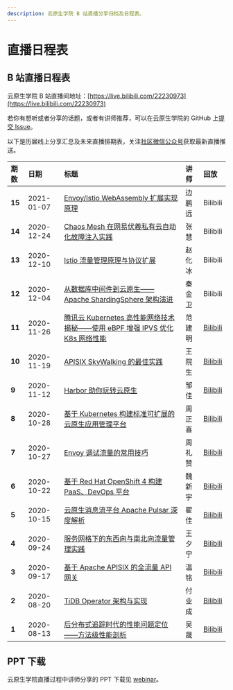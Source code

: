 ```yaml
---
description: 云原生学院 B 站直播分享归档及日程表。
---
```


# 直播日程表

## B 站直播日程表

云原生学院 B 站直播间地址：[https://live.bilibili.com/22230973](https://live.bilibili.com/22230973)

若你有想听或者分享的话题，或者有讲师推荐，可以在云原生学院的 GitHub 上[提交 Issue](https://github.com/cloudnativeto/academy/issues/new)。

以下是历届线上分享汇总及未来直播排期表，关注[社区微信公众号](https://cloudnative.to/contact/)获取最新直播推送。

| **期数** | **日期** | **标题** | **讲师** | **回放** |
| :--- | :--- | :--- | :--- | :--- |
| **15** | 2021-01-07 | [Envoy/Istio WebAssembly 扩展实现原理](https://mp.weixin.qq.com/s/9NNWxuPL0DBDHk72d-s5SA) | 边鹏远 |Bilibili|
| **14** | 2020-12-24 | [Chaos Mesh 在网易伏羲私有云自动化故障注入实践](https://mp.weixin.qq.com/s/WdTiQojd9D3QnIjU8ltTiw) | 张慧 |Bilibili|
| **13** | 2020-12-10 | [Istio 流量管理原理与协议扩展](https://mp.weixin.qq.com/s/w5dDTgg1V5GSxBZVlrorZA) | 赵化冰 |Bilibili|
| **12** | 2020-12-04 | [从数据库中间件到云原生——Apache ShardingSphere 架构演进](https://mp.weixin.qq.com/s/KvcIEYN9QvoncTEs5BnmDg) | 秦金卫 | Bilibili |
| **11** | 2020-11-26 | [腾讯云 Kubernetes 高性能网络技术揭秘——使用 eBPF 增强 IPVS 优化 K8s 网络性能](https://mp.weixin.qq.com/s/rhe7uPfupYiUlR3WFq17RA) | 范建明 | [Bilibili](https://www.bilibili.com/video/BV1tZ4y1G735) |
| **10** | 2020-11-19 | [APISIX SkyWalking 的最佳实践](https://mp.weixin.qq.com/s/pc_f3UrHt6MOf4o5jFeh4g) | 王院生 | [Bilibili](https://www.bilibili.com/video/BV1rA411x7vB) |
| **9** | 2020-11-12 | [Harbor 助你玩转云原生](https://mp.weixin.qq.com/s/9zuCVBaC9fXmHSdiqymT5Q) | 邹佳 | [Bilibili](https://www.bilibili.com/video/BV17y4y167dP) |
| **8** | 2020-10-28 | [基于 Kubernetes 构建标准可扩展的云原生应用管理平台](https://mp.weixin.qq.com/s/WFyvzKLCNzCe5dZ1IEKXJw) | 周正喜 | [Bilibili](https://www.bilibili.com/video/BV1r5411L7Qr) |
| **7** | 2020-10-27 | [Envoy 调试流量的常用技巧](https://mp.weixin.qq.com/s/he1QPcdPIm5IseoCMTaZaw) | 周礼赞 | [Bilibili](https://www.bilibili.com/video/BV1Qa411A7hF) |
| **6** | 2020-10-22 | [基于 Red Hat OpenShift 4 构建 PaaS、DevOps 平台](https://mp.weixin.qq.com/s/Mx2wbAvK4DVcHAz9olhO4A) | 魏新宇 | [Bilibili](https://www.bilibili.com/video/BV19p4y1k7yA) |
| **5** | 2020-10-15 | [云原生消息流平台 Apache Pulsar 深度解析](https://mp.weixin.qq.com/s/1Iq53A-WhWneBAQ2Jz0r_A) | 翟佳 | [Bilibili](https://www.bilibili.com/video/BV1tV41127PD/) |
| **4** | 2020-09-24 | [服务网格下的东西向与南北向流量管理实践](https://mp.weixin.qq.com/s/YMgIX7Swka6_viQ1lGErGg) | 王夕宁 | [Bilibili](https://www.bilibili.com/video/BV1Gp4y1Y7ex) |
| **3** | 2020-09-17 | [基于 Apache APISIX 的全流量 API 网关](https://mp.weixin.qq.com/s/p8__ZXzOANRD4RkmcuegXA) | 温铭 | [Bilibili](https://www.bilibili.com/video/BV1Gt4y1q7qC) |
| **2** | 2020-08-20 | [TiDB Operator 架构与实现](https://mp.weixin.qq.com/s/csvunkyScbzV1E3ypCTOZA) | 付业成 | [Bilibili](https://www.bilibili.com/video/BV1Zt4y1U74M) |
| **1** | 2020-08-13 | [后分布式追踪时代的性能问题定位——方法级性能剖析](https://mp.weixin.qq.com/s/-i-KP5JTd1mUiMMK0gVRDA) | 吴晟 | [Bilibili](https://www.bilibili.com/video/BV1D541187kC) |

## PPT 下载

云原生学院直播过程中讲师分享的 PPT 下载见 [webinar](https://github.com/cloudnativeto/academy/tree/master/webinar/)。

